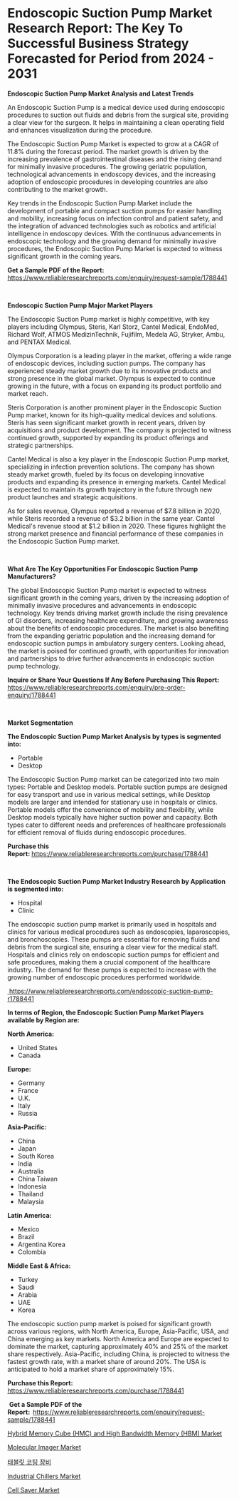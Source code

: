 <p><h1>Endoscopic Suction Pump Market Research Report: The Key To Successful Business Strategy Forecasted for Period from 2024 - 2031</h1></p><p><strong>Endoscopic Suction Pump Market Analysis and Latest Trends</strong></p>
<p><p>An Endoscopic Suction Pump is a medical device used during endoscopic procedures to suction out fluids and debris from the surgical site, providing a clear view for the surgeon. It helps in maintaining a clean operating field and enhances visualization during the procedure.</p><p>The Endoscopic Suction Pump Market is expected to grow at a CAGR of 11.8% during the forecast period. The market growth is driven by the increasing prevalence of gastrointestinal diseases and the rising demand for minimally invasive procedures. The growing geriatric population, technological advancements in endoscopy devices, and the increasing adoption of endoscopic procedures in developing countries are also contributing to the market growth.</p><p>Key trends in the Endoscopic Suction Pump Market include the development of portable and compact suction pumps for easier handling and mobility, increasing focus on infection control and patient safety, and the integration of advanced technologies such as robotics and artificial intelligence in endoscopy devices. With the continuous advancements in endoscopic technology and the growing demand for minimally invasive procedures, the Endoscopic Suction Pump Market is expected to witness significant growth in the coming years.</p></p>
<p><strong>Get a Sample PDF of the Report:&nbsp;</strong> <a href="https://www.reliableresearchreports.com/enquiry/request-sample/1788441">https://www.reliableresearchreports.com/enquiry/request-sample/1788441</a></p>
<p>&nbsp;</p>
<p><strong>Endoscopic Suction Pump Major Market Players</strong></p>
<p><p>The Endoscopic Suction Pump market is highly competitive, with key players including Olympus, Steris, Karl Storz, Cantel Medical, EndoMed, Richard Wolf, ATMOS MedizinTechnik, Fujifilm, Medela AG, Stryker, Ambu, and PENTAX Medical.</p><p>Olympus Corporation is a leading player in the market, offering a wide range of endoscopic devices, including suction pumps. The company has experienced steady market growth due to its innovative products and strong presence in the global market. Olympus is expected to continue growing in the future, with a focus on expanding its product portfolio and market reach.</p><p>Steris Corporation is another prominent player in the Endoscopic Suction Pump market, known for its high-quality medical devices and solutions. Steris has seen significant market growth in recent years, driven by acquisitions and product development. The company is projected to witness continued growth, supported by expanding its product offerings and strategic partnerships.</p><p>Cantel Medical is also a key player in the Endoscopic Suction Pump market, specializing in infection prevention solutions. The company has shown steady market growth, fueled by its focus on developing innovative products and expanding its presence in emerging markets. Cantel Medical is expected to maintain its growth trajectory in the future through new product launches and strategic acquisitions.</p><p>As for sales revenue, Olympus reported a revenue of $7.8 billion in 2020, while Steris recorded a revenue of $3.2 billion in the same year. Cantel Medical's revenue stood at $1.2 billion in 2020. These figures highlight the strong market presence and financial performance of these companies in the Endoscopic Suction Pump market.</p></p>
<p>&nbsp;</p>
<p><strong>What Are The Key Opportunities For Endoscopic Suction Pump Manufacturers?</strong></p>
<p><p>The global Endoscopic Suction Pump market is expected to witness significant growth in the coming years, driven by the increasing adoption of minimally invasive procedures and advancements in endoscopic technology. Key trends driving market growth include the rising prevalence of GI disorders, increasing healthcare expenditure, and growing awareness about the benefits of endoscopic procedures. The market is also benefiting from the expanding geriatric population and the increasing demand for endoscopic suction pumps in ambulatory surgery centers. Looking ahead, the market is poised for continued growth, with opportunities for innovation and partnerships to drive further advancements in endoscopic suction pump technology.</p></p>
<p><strong>Inquire or Share Your Questions If Any Before Purchasing This Report:</strong> <a href="https://www.reliableresearchreports.com/enquiry/pre-order-enquiry/1788441">https://www.reliableresearchreports.com/enquiry/pre-order-enquiry/1788441</a></p>
<p>&nbsp;</p>
<p><strong>Market Segmentation</strong></p>
<p><strong>The Endoscopic Suction Pump Market Analysis by types is segmented into:</strong></p>
<p><ul><li>Portable</li><li>Desktop</li></ul></p>
<p><p>The Endoscopic Suction Pump market can be categorized into two main types: Portable and Desktop models. Portable suction pumps are designed for easy transport and use in various medical settings, while Desktop models are larger and intended for stationary use in hospitals or clinics. Portable models offer the convenience of mobility and flexibility, while Desktop models typically have higher suction power and capacity. Both types cater to different needs and preferences of healthcare professionals for efficient removal of fluids during endoscopic procedures.</p></p>
<p><strong>Purchase this Report:&nbsp;</strong><a href="https://www.reliableresearchreports.com/purchase/1788441">https://www.reliableresearchreports.com/purchase/1788441</a></p>
<p>&nbsp;</p>
<p><strong>The Endoscopic Suction Pump Market Industry Research by Application is segmented into:</strong></p>
<p><ul><li>Hospital</li><li>Clinic</li></ul></p>
<p><p>The endoscopic suction pump market is primarily used in hospitals and clinics for various medical procedures such as endoscopies, laparoscopies, and bronchoscopies. These pumps are essential for removing fluids and debris from the surgical site, ensuring a clear view for the medical staff. Hospitals and clinics rely on endoscopic suction pumps for efficient and safe procedures, making them a crucial component of the healthcare industry. The demand for these pumps is expected to increase with the growing number of endoscopic procedures performed worldwide.</p></p>
<p><a href="https://www.reliableresearchreports.com/endoscopic-suction-pump-r1788441">&nbsp;https://www.reliableresearchreports.com/endoscopic-suction-pump-r1788441</a></p>
<p><strong>In terms of Region, the Endoscopic Suction Pump Market Players available by Region are:</strong></p>
<p>
    <p> <strong> North America: </strong>
        <ul>
            <li>United States</li>
            <li>Canada</li>
        </ul>
        </p> 
    <p> <strong> Europe: </strong>
        <ul>
            <li>Germany</li>
            <li>France</li>
            <li>U.K.</li>
            <li>Italy</li>
            <li>Russia</li>
        </ul>
        </p> 
    <p> <strong> Asia-Pacific: </strong>
        <ul>
            <li>China</li>
            <li>Japan</li>
            <li>South Korea</li>
            <li>India</li>
            <li>Australia</li>
            <li>China Taiwan</li>
            <li>Indonesia</li>
            <li>Thailand</li>
            <li>Malaysia</li>
        </ul>
        </p> 
    <p> <strong> Latin America: </strong>
        <ul>
            <li>Mexico</li>
            <li>Brazil</li>
            <li>Argentina Korea</li>
            <li>Colombia</li>
        </ul>
        </p> 
    <p> <strong> Middle East & Africa: </strong>
        <ul>
            <li>Turkey</li>
            <li>Saudi</li>
            <li>Arabia</li>
            <li>UAE</li>
            <li>Korea</li>
        </ul>
    </p>
    </p>
<p><p>The endoscopic suction pump market is poised for significant growth across various regions, with North America, Europe, Asia-Pacific, USA, and China emerging as key markets. North America and Europe are expected to dominate the market, capturing approximately 40% and 25% of the market share respectively. Asia-Pacific, including China, is projected to witness the fastest growth rate, with a market share of around 20%. The USA is anticipated to hold a market share of approximately 15%.</p></p>
<p><strong>Purchase this Report: </strong><a href="https://www.reliableresearchreports.com/purchase/1788441">https://www.reliableresearchreports.com/purchase/1788441</a></p>
<p>&nbsp;<strong>Get a Sample PDF of the Report:&nbsp;&nbsp;</strong><a href="https://www.reliableresearchreports.com/enquiry/request-sample/1788441">https://www.reliableresearchreports.com/enquiry/request-sample/1788441</a></p>
<p><strong></strong></p>
<p><p><a href="https://medium.com/@ryan.wilson8778/hybrid-memory-cube-hmc-and-high-bandwidth-memory-hbm-market-forecasts-market-trends-and-impact-6fa324948518">Hybrid Memory Cube (HMC) and High Bandwidth Memory (HBM) Market</a></p><p><a href="https://github.com/WillieWoodard/Market-Research-Report-List-6/blob/main/molecular-imager-market.md">Molecular Imager Market</a></p><p><a href="https://github.com/gambitz1998/Market-Research-Report-List-2/blob/main/282332375314.md">태블릿 코팅 장비</a></p><p><a href="https://www.linkedin.com/pulse/industrial-chillers-market-global-regional-analysis-ztape?trackingId=5bGOic57QTO4vFlDIJUy0A%3D%3D">Industrial Chillers Market</a></p><p><a href="https://github.com/topanyudistiraadinugraha/Market-Research-Report-List-1/blob/main/cell-saver-market.md">Cell Saver Market</a></p></p>